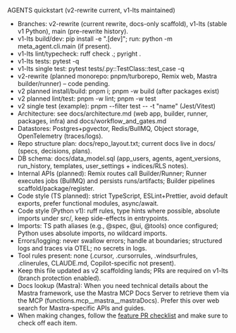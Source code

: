 AGENTS quickstart (v2-rewrite current, v1-lts maintained)
- Branches: v2-rewrite (current rewrite, docs-only scaffold), v1-lts (stable v1 Python), main (pre-rewrite history).
- v1-lts build/dev: pip install -e ".[dev]"; run: python -m meta_agent.cli.main (if present).
- v1-lts lint/typecheck: ruff check .; pyright .
- v1-lts tests: pytest -q
- v1-lts single test: pytest tests/<path>.py::TestClass::test_case -q
- v2-rewrite (planned monorepo: pnpm/turborepo, Remix web, Mastra builder/runner) – code pending.
- v2 planned install/build: pnpm i; pnpm -w build (after packages exist)
- v2 planned lint/test: pnpm -w lint; pnpm -w test
- v2 single test (example): pnpm --filter <package> test -- -t "name" (Jest/Vitest)
- Architecture: see docs/architecture.md (web app, builder, runner, packages, infra) and docs/workflow_and_gates.md
- Datastores: Postgres+pgvector, Redis/BullMQ, Object storage, OpenTelemetry (traces/logs).
- Repo structure plan: docs/repo_layout.txt; current docs live in docs/ (specs, decisions, plans).
- DB schema: docs/data_model.sql (app_users, agents, agent_versions, run_history, templates, user_settings + indices/RLS notes).
- Internal APIs (planned): Remix routes call Builder/Runner; Runner executes jobs (BullMQ) and persists runs/artifacts; Builder pipelines scaffold/package/register.
- Code style (TS planned): strict TypeScript, ESLint+Prettier, avoid default exports, prefer functional modules, async/await.
- Code style (Python v1): ruff rules, type hints where possible, absolute imports under src/, keep side-effects in entrypoints.
- Imports: TS path aliases (e.g., @spec, @ui, @tools) once configured; Python uses absolute imports, no wildcard imports.
- Errors/logging: never swallow errors; handle at boundaries; structured logs and traces via OTEL; no secrets in logs.
- Tool rules present: none (.cursor, .cursorrules, .windsurfrules, .clinerules, CLAUDE.md, Copilot-specific not present).
- Keep this file updated as v2 scaffolding lands; PRs are required on v1-lts (branch protection enabled).
- Docs lookup (Mastra): When you need technical details about the Mastra framework, use the Mastra MCP Docs Server to retrieve them via the MCP (functions.mcp__mastra__mastraDocs). Prefer this over web search for Mastra-specific APIs and guides.
- When making changes, follow the [feature PR checklist](docs/checklists.md#feature-pr-checklist) and make sure to check off each item.
